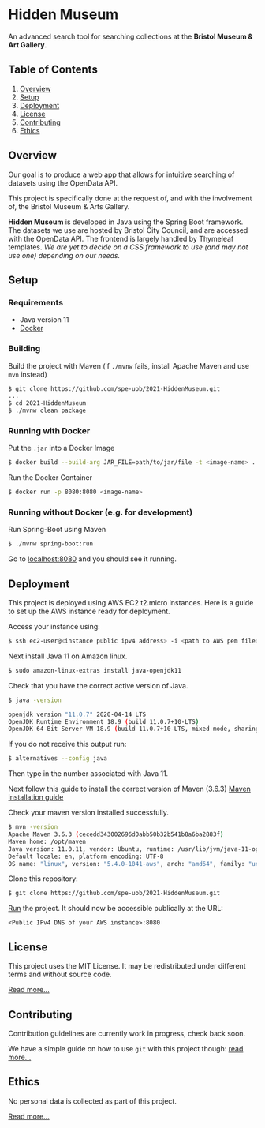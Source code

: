 # Hidden Museum

An advanced search tool for searching collections at the **Bristol Museum & Art Gallery**.

## Table of Contents

1. [Overview](#overview)
2. [Setup](#setup)
3. [Deployment](#Deployment)
4. [License](#license)
5. [Contributing](#contributing)
6. [Ethics](#ethics)

## Overview

Our goal is to produce a web app that allows for intuitive searching of datasets using the OpenData API.

This project is specifically done at the request of, and with the involvement of, the Bristol&nbsp;Museum & Arts&nbsp;Gallery.

**Hidden Museum** is developed in Java using the Spring Boot framework. The datasets we use are hosted by Bristol City Council, and are accessed with the OpenData API. The frontend is largely handled by Thymeleaf templates. *We are yet to decide on a CSS framework to use (and may not use one) depending on our needs.*

## Setup

### Requirements

- Java version 11
- [Docker](https://www.docker.com/)

### Building

Build the project with Maven (if `./mvnw` fails, install Apache Maven and use `mvn` instead)
```bash
$ git clone https://github.com/spe-uob/2021-HiddenMuseum.git
...
$ cd 2021-HiddenMuseum
$ ./mvnw clean package
```

### Running with Docker

Put the `.jar` into a Docker Image
```bash
$ docker build --build-arg JAR_FILE=path/to/jar/file -t <image-name> .
```

Run the Docker Container
```bash
$ docker run -p 8080:8080 <image-name>
```

### Running without Docker (e.g. for development)

Run Spring-Boot using Maven
```bash
$ ./mvnw spring-boot:run
```

Go to [localhost:8080](https://localhost:8080/) and you should see it running.

## Deployment

This project is deployed using AWS EC2 t2.micro instances. Here is a guide to set up the AWS instance ready for deployment.

Access your instance using:
```bash
$ ssh ec2-user@<instance public ipv4 address> -i <path to AWS pem file> 
```

Next install Java 11 on Amazon linux.
```bash
$ sudo amazon-linux-extras install java-openjdk11
```

Check that you have the correct active version of Java.
```bash
$ java -version

openjdk version "11.0.7" 2020-04-14 LTS
OpenJDK Runtime Environment 18.9 (build 11.0.7+10-LTS)
OpenJDK 64-Bit Server VM 18.9 (build 11.0.7+10-LTS, mixed mode, sharing)
```

If you do not receive this output run:
```bash
$ alternatives --config java
```

Then type in the number associated with Java 11.

Next follow this guide to install the correct version of Maven (3.6.3)
[Maven installation guide](https://blog.ruanbekker.com/blog/2021/07/12/install-java-11-and-maven-on-ubuntu-linux/)

Check your maven version installed successfully.
```bash
$ mvn -version
Apache Maven 3.6.3 (cecedd343002696d0abb50b32b541b8a6ba2883f)
Maven home: /opt/maven
Java version: 11.0.11, vendor: Ubuntu, runtime: /usr/lib/jvm/java-11-openjdk-amd64
Default locale: en, platform encoding: UTF-8
OS name: "linux", version: "5.4.0-1041-aws", arch: "amd64", family: "unix"
```

Clone this repository:
```bash
$ git clone https://github.com/spe-uob/2021-HiddenMuseum.git
```

[Run](#building) the project. It should now be accessible publically at the URL:
```
<Public IPv4 DNS of your AWS instance>:8080
```

## License

This project uses the MIT License. It may be redistributed under different terms and without source code.

[Read more...](/LICENSE.md)


## Contributing

Contribution guidelines are currently work in progress, check back soon.

We have a simple guide on how to use `git` with this project though: [read more...](/GITGUIDE.md)


## Ethics

No personal data is collected as part of this project.

[Read more...](/docs/ETHICS.md)